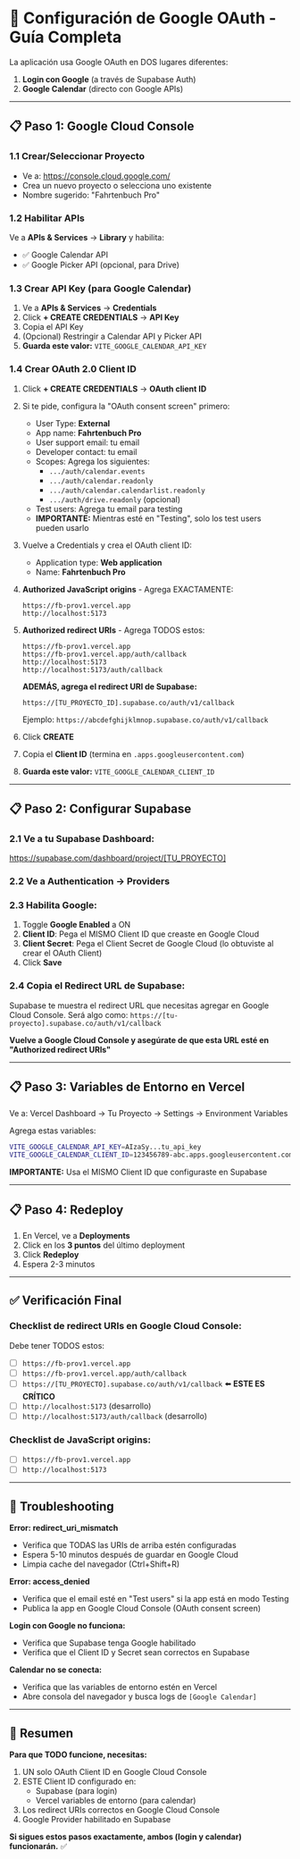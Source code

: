 # 🔐 Configuración de Google OAuth - Guía Completa

La aplicación usa Google OAuth en DOS lugares diferentes:
1. **Login con Google** (a través de Supabase Auth)
2. **Google Calendar** (directo con Google APIs)

---

## 📋 Paso 1: Google Cloud Console

### 1.1 Crear/Seleccionar Proyecto
- Ve a: https://console.cloud.google.com/
- Crea un nuevo proyecto o selecciona uno existente
- Nombre sugerido: "Fahrtenbuch Pro"

### 1.2 Habilitar APIs
Ve a **APIs & Services** → **Library** y habilita:
- ✅ Google Calendar API
- ✅ Google Picker API (opcional, para Drive)

### 1.3 Crear API Key (para Google Calendar)
1. Ve a **APIs & Services** → **Credentials**
2. Click **+ CREATE CREDENTIALS** → **API Key**
3. Copia el API Key
4. (Opcional) Restringir a Calendar API y Picker API
5. **Guarda este valor:** `VITE_GOOGLE_CALENDAR_API_KEY`

### 1.4 Crear OAuth 2.0 Client ID

1. Click **+ CREATE CREDENTIALS** → **OAuth client ID**
2. Si te pide, configura la "OAuth consent screen" primero:
   - User Type: **External**
   - App name: **Fahrtenbuch Pro**
   - User support email: tu email
   - Developer contact: tu email
   - Scopes: Agrega los siguientes:
     - `.../auth/calendar.events`
     - `.../auth/calendar.readonly`
     - `.../auth/calendar.calendarlist.readonly`
     - `.../auth/drive.readonly` (opcional)
   - Test users: Agrega tu email para testing
   - **IMPORTANTE:** Mientras esté en "Testing", solo los test users pueden usarlo

3. Vuelve a Credentials y crea el OAuth client ID:
   - Application type: **Web application**
   - Name: **Fahrtenbuch Pro**

4. **Authorized JavaScript origins** - Agrega EXACTAMENTE:
   ```
   https://fb-prov1.vercel.app
   http://localhost:5173
   ```

5. **Authorized redirect URIs** - Agrega TODOS estos:
   ```
   https://fb-prov1.vercel.app
   https://fb-prov1.vercel.app/auth/callback
   http://localhost:5173
   http://localhost:5173/auth/callback
   ```
   
   **ADEMÁS, agrega el redirect URI de Supabase:**
   ```
   https://[TU_PROYECTO_ID].supabase.co/auth/v1/callback
   ```
   
   Ejemplo: `https://abcdefghijklmnop.supabase.co/auth/v1/callback`

6. Click **CREATE**
7. Copia el **Client ID** (termina en `.apps.googleusercontent.com`)
8. **Guarda este valor:** `VITE_GOOGLE_CALENDAR_CLIENT_ID`

---

## 📋 Paso 2: Configurar Supabase

### 2.1 Ve a tu Supabase Dashboard:
https://supabase.com/dashboard/project/[TU_PROYECTO]

### 2.2 Ve a **Authentication** → **Providers**

### 2.3 Habilita Google:
1. Toggle **Google Enabled** a ON
2. **Client ID**: Pega el MISMO Client ID que creaste en Google Cloud
3. **Client Secret**: Pega el Client Secret de Google Cloud (lo obtuviste al crear el OAuth Client)
4. Click **Save**

### 2.4 Copia el Redirect URL de Supabase:
Supabase te muestra el redirect URL que necesitas agregar en Google Cloud Console.
Será algo como: `https://[tu-proyecto].supabase.co/auth/v1/callback`

**Vuelve a Google Cloud Console y asegúrate de que esta URL esté en "Authorized redirect URIs"**

---

## 📋 Paso 3: Variables de Entorno en Vercel

Ve a: Vercel Dashboard → Tu Proyecto → Settings → Environment Variables

Agrega estas variables:

```bash
VITE_GOOGLE_CALENDAR_API_KEY=AIzaSy...tu_api_key
VITE_GOOGLE_CALENDAR_CLIENT_ID=123456789-abc.apps.googleusercontent.com
```

**IMPORTANTE:** Usa el MISMO Client ID que configuraste en Supabase

---

## 📋 Paso 4: Redeploy

1. En Vercel, ve a **Deployments**
2. Click en los **3 puntos** del último deployment
3. Click **Redeploy**
4. Espera 2-3 minutos

---

## ✅ Verificación Final

### Checklist de redirect URIs en Google Cloud Console:

Debe tener TODOS estos:
- [ ] `https://fb-prov1.vercel.app`
- [ ] `https://fb-prov1.vercel.app/auth/callback`
- [ ] `https://[TU_PROYECTO].supabase.co/auth/v1/callback` ⬅️ **ESTE ES CRÍTICO**
- [ ] `http://localhost:5173` (desarrollo)
- [ ] `http://localhost:5173/auth/callback` (desarrollo)

### Checklist de JavaScript origins:
- [ ] `https://fb-prov1.vercel.app`
- [ ] `http://localhost:5173`

---

## 🐛 Troubleshooting

**Error: redirect_uri_mismatch**
- Verifica que TODAS las URIs de arriba estén configuradas
- Espera 5-10 minutos después de guardar en Google Cloud
- Limpia cache del navegador (Ctrl+Shift+R)

**Error: access_denied**
- Verifica que el email esté en "Test users" si la app está en modo Testing
- Publica la app en Google Cloud Console (OAuth consent screen)

**Login con Google no funciona:**
- Verifica que Supabase tenga Google habilitado
- Verifica que el Client ID y Secret sean correctos en Supabase

**Calendar no se conecta:**
- Verifica que las variables de entorno estén en Vercel
- Abre consola del navegador y busca logs de `[Google Calendar]`

---

## 🎯 Resumen

**Para que TODO funcione, necesitas:**

1. UN solo OAuth Client ID en Google Cloud Console
2. ESTE Client ID configurado en:
   - Supabase (para login)
   - Vercel variables de entorno (para calendar)
3. Los redirect URIs correctos en Google Cloud Console
4. Google Provider habilitado en Supabase

**Si sigues estos pasos exactamente, ambos (login y calendar) funcionarán.** ✅